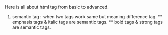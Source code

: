Here is all about html tag from basic to advanced.

1. semantic tag : when two tags work same but meaning difference tag.
    ** emphasis tags & italic tags are semantic tags.
    ** bold tags & strong tags are semantic tags.

